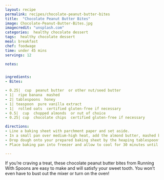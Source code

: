 ```yaml
---
layout: recipe
permalink: recipes/chocolate-peanut-butter-bites
title:  "Chocolate Peanut Butter Bites"
image: Chocolate-Peanut-Butter-Bites.jpg
imagecredit: "unsplash.com"
categories:  healthy chocolate dessert
tags:  healthy chocolate dessert
meal: breakfast
chef: foodwage
time: under 45 mins
servings: 12

notes:


ingredients:
- Bites:

- 0.25|  cup  peanut butter  or other nut/seed butter
- 1|  ripe banana  mashed
- 2| tablespoons  honey
- 1| teaspoon  pure vanilla extract
- 1|  rolled oats  certified gluten-free if necessary
- 0.5|  cup  chopped almonds  or nut of choice
- 0.25| cup  chocolate chips  certified gluten-free if necessary

directions:
- Line a baking sheet with parchment paper and set aside.
- In a small pan over medium-high heat, add the almond butter, mashed banana, honey, and vanilla extract, stirring until smooth and fully combined. Bring the mixture to a boil before removing from heat. Stir in oats and chopped nuts, mixing well. Set aside and allow the mixture to cool before adding the chocolate chips.
- Drop dough onto your prepared baking sheet by the heaping tablespoonful, studding the tops with more chocolate chips and/or nuts if desired.
- Place baking pan into freezer and allow to cool for 30 minutes until bites have set. Store in an airtight container in the fridge for up to a week, or in the freezer for up to a month.

---
```


If you’re craving a treat, these chocolate peanut butter bites from Running With Spoons are easy to make and will satisfy your sweet tooth. You won’t even have to bust out the mixer or turn on the oven!